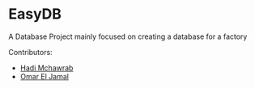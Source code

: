 # EasyDB
A Database Project mainly focused on creating a database for a factory

Contributors:

- [Hadi Mchawrab](https://github.com/HadiMchawrab)
- [Omar El Jamal](https://github.com/Orski174)
